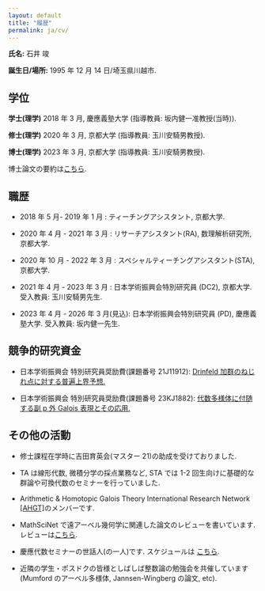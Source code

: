```yaml
---
layout: default
title: "履歴"
permalink: ja/cv/
---
```


**氏名:** 石井 竣

**誕生日/場所:** 1995 年 12 月 14 日/埼玉県川越市.

## 学位

**学士(理学)** 2018 年 3 月, 慶應義塾大学 (指導教員: 坂内健一准教授(当時)).

**修士(理学)** 2020 年 3 月, 京都大学 (指導教員: 玉川安騎男教授).

**博士(理学)** 2023 年 3 月, 京都大学 (指導教員: 玉川安騎男教授).

博士論文の要約は[こちら](https://repository.kulib.kyoto-u.ac.jp/dspace/handle/2433/283508).

## 職歴

- 2018 年 5 月- 2019 年 1 月 : ティーチングアシスタント, 京都大学.

- 2020 年 4 月 - 2021 年 3 月 : リサーチアシスタント(RA), 数理解析研究所, 京都大学.

- 2020 年 10 月 - 2022 年 3 月 : スペシャルティーチングアシスタント(STA), 京都大学.

- 2021 年 4 月 - 2023 年 3 月 : 日本学術振興会特別研究員 (DC2), 京都大学. 受入教員: 玉川安騎男先生.

- 2023 年 4 月 - 2026 年 3 月(見込): 日本学術振興会特別研究員 (PD), 慶應義塾大学. 受入教員: 坂内健一先生.

## 競争的研究資金

- 日本学術振興会 特別研究員奨励費(課題番号 21J11912): [Drinfeld 加群のねじれ点に対する普遍上界予想.](https://kaken.nii.ac.jp/ja/grant/KAKENHI-PROJECT-21J11912/)

- 日本学術振興会 特別研究員奨励費(課題番号 23KJ1882): [代数多様体に付随する副 p 外 Galois 表現とその応用.](https://kaken.nii.ac.jp/grant/KAKENHI-PROJECT-23KJ1882/)

## その他の活動

- 修士課程在学時に吉田育英会(マスター 21)の助成を受けておりました.

- TA は線形代数, 微積分学の採点業務など, STA では 1-2 回生向けに基礎的な群論や可換代数のセミナーを行っていました.

- Arithmetic & Homotopic Galois Theory International Research Network [[AHGT]](https://ahgt.math.cnrs.fr)のメンバーです.

- MathSciNet で遠アーベル幾何学に関連した論文のレビューを書いています. レビューは[こちら](https://mathscinet.ams.org/mathscinet/author?authorId=1498106).

- 慶應代数セミナーの世話人(の一人)です. スケジュールは [こちら](https://www.math.keio.ac.jp/information/seminar/).

- 近隣の学生・ポスドクの皆様としばしば整数論の勉強会を共催しています(Mumford のアーベル多様体, Jannsen-Wingberg の論文, etc).
